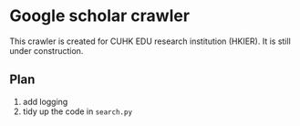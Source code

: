 # Google scholar crawler

This crawler is created for CUHK EDU research institution (HKIER). It is still under construction.

## Plan

1. add logging
2. tidy up the code in `search.py`
